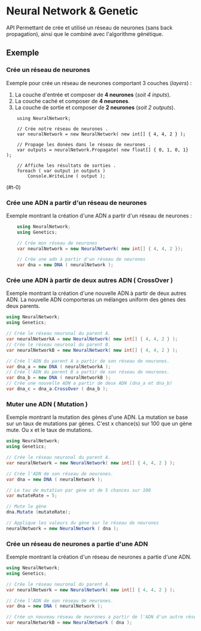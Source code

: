 # Neural Network & Genetic
API Permettant de crée et utilisé un réseau de neurones (sans back propagation), ainsi que le combiné avec l'algorithme génétique.

## Exemple
### Crée un réseau de neurones
Exemple pour crée un réseau de neurones comportant 3 couches (*layers*) :
1. La couche d'entrée et composer de **4 neurones** (*soit 4 inputs*).
2. La couche caché et composer de **4 neurones**.
3. La couche de sortie et composer de **2 neurones** (*soit 2 outputs*).
``` Csharp
    using NeuralNetwork;

    // Crée notre réseau de neurones .
    var neuralNetwork = new NeuralNetwork( new int[] { 4, 4, 2 } );

    // Propage les donées dans le réseau de neurones .
    var outputs = neuralNetwork.Propagate( new float[] { 0, 1, 0, 1} );

    // Affiche les résultats de sorties .
    foreach ( var output in outputs )
        Console.WriteLine ( output );
```
(#t-0) 
### Crée une ADN a partir d'un réseau de neurones
Exemple montrant la création d'une ADN a partir d'un réseau de neurones :
```csharp
    using NeuralNetwork;
    using Genetics;

    // Crée mon réseau de neurones
    var neuralNetwork = new NeuralNetwork( new int[] { 4, 4, 2 });

    // Crée une adn à partir d'un réseau de neurones
    var dna = new DNA ( neuralNetwork );
```

### Crée une ADN à partir de deux autres ADN ( CrossOver )
Exemple montrant la création d'une nouvelle ADN à partir de deux autres ADN. La nouvelle ADN comporteras un mélanges uniform des gènes des deux parents.
```csharp
using NeuralNetwork;
using Genetics;

// Crée le réseau neuronal du parent A.
var neuralNetworkA = new NeuralNetwork( new int[] { 4, 4, 2 } );
// Crée le réseau neuronal du parent B.
var neuralNetworkB = new NeuralNetwork( new int[] { 4, 4, 2 } );

// Crée l'ADN du parent A a partir de son réseau de neurones.
var dna_a = new DNA ( neuralNetworkA );
// Crée l'ADN du parent B a partir de son réseau de neurones.
var dna_b = new DNA ( neuralNetworkB );
// Crée une nouvelle ADN a partir de deux ADN (dna_a et dna_b)
var dna_c = dna_a.CrossOver ( dna_b );
```

### Muter une ADN ( Mutation )
Exemple montrant la mutation des gènes d'une ADN. La mutation se base sur un taux de mutations par gènes. C'est x chance(s) sur 100 que un gène mute. Ou x et le taux de mutations.
```csharp
using NeuralNetwork;
using Genetics;

// Crée le réseau neuronal du parent A.
var neuralNetwork = new NeuralNetwork( new int[] { 4, 4, 2 } );

// Crée l'ADN de son réseau de neurones.
var dna = new DNA ( neuralNetwork );

// Le tau de mutation par gène et de 5 chances sur 100
var mutateRate = 5;

// Mute le gène
dna.Mutate (mutateRate);

// Applique les valeurs du gène sur le réseau de neurones
neuralNetwork = new NeuralNetwork ( dna );
```

### Crée un réseau de neurones a partie d'une ADN
Exemple montrant la création d'un réseau de neurones a partie d'une ADN.
```csharp
using NeuralNetwork;
using Genetics;

// Crée le réseau neuronal du parent A.
var neuralNetwork = new NeuralNetwork( new int[] { 4, 4, 2 } );

// Crée l'ADN de son réseau de neurones.
var dna = new DNA ( neuralNetwork );

// Crée un nouveau réseau de neurones a partir de l'ADN d'un autre réseau de neurones.
var neuralNetworkB = new NeuralNetwork ( dna );
```